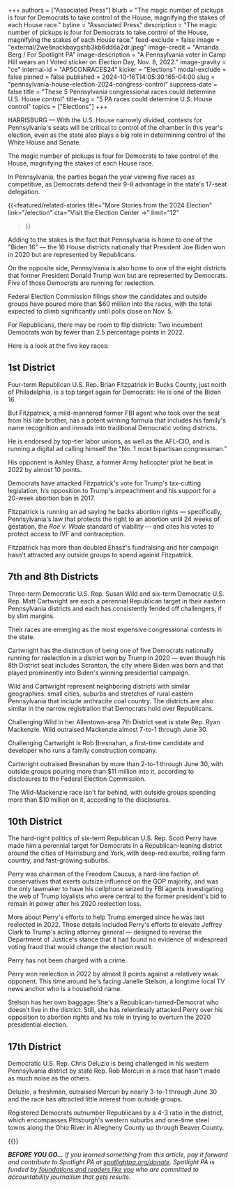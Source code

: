 +++
authors = ["Associated Press"]
blurb = "The magic number of pickups is four for Democrats to take control of the House, magnifying the stakes of each House race."
byline = "Associated Press"
description = "The magic number of pickups is four for Democrats to take control of the House, magnifying the stakes of each House race."
feed-exclude = false
image = "external/2we6nackbaygshb3kb6dd6a2dr.jpeg"
image-credit = "Amanda Berg / For Spotlight PA"
image-description = "A Pennsylvania voter in Camp Hill wears an I Voted sticker on Election Day, Nov. 8, 2022."
image-gravity = "ce"
internal-id = "AP5CONRACES24"
kicker = "Elections"
modal-exclude = false
pinned = false
published = 2024-10-16T14:05:30.165-04:00
slug = "pennsylvania-house-election-2024-congress-control"
suppress-date = false
title = "These 5 Pennsylvania congressional races could determine U.S. House control"
title-tag = "5 PA races could determine U.S. House control"
topics = ["Elections"]
+++

HARRISBURG — With the U.S. House narrowly divided, contests for Pennsylvania&#39;s seats will be critical to control of the chamber in this year&#39;s election, even as the state also plays a big role in determining control of the White House and Senate.

The magic number of pickups is four for Democrats to take control of the House, magnifying the stakes of each House race.

In Pennsylvania, the parties began the year viewing five races as competitive, as Democrats defend their 9-8 advantage in the state&#39;s 17-seat delegation.

{{<featured/related-stories 
  title="More Stories from the 2024 Election" 
  link="/election"
  cta="Visit the Election Center →"
  limit="12"
>}}

Adding to the stakes is the fact that Pennsylvania is home to one of the &#34;Biden 16&#34; — the 16 House districts nationally that President Joe Biden won in 2020 but are represented by Republicans.

On the opposite side, Pennsylvania is also home to one of the eight districts that former President Donald Trump won but are represented by Democrats. Five of those Democrats are running for reelection.

Federal Election Commission filings show the candidates and outside groups have poured more than $60 million into the races, with the total expected to climb significantly until polls close on Nov. 5.

For Republicans, there may be room to flip districts: Two incumbent Democrats won by fewer than 2.5 percentage points in 2022.

Here is a look at the five key races:

## 1st District

Four-term Republican U.S. Rep. Brian Fitzpatrick in Bucks County, just north of Philadelphia, is a top target again for Democrats: He is one of the Biden 16.

But Fitzpatrick, a mild-mannered former FBI agent who took over the seat from his late brother, has a potent winning formula that includes his family&#39;s name recognition and inroads into traditional Democratic voting districts.

He is endorsed by top-tier labor unions, as well as the AFL-CIO, and is running a digital ad calling himself the &#34;No. 1 most bipartisan congressman.&#34;

His opponent is Ashley Ehasz, a former Army helicopter pilot he beat in 2022 by almost 10 points.

Democrats have attacked Fitzpatrick&#39;s vote for Trump&#39;s tax-cutting legislation, his opposition to Trump&#39;s impeachment and his support for a 20-week abortion ban in 2017.

Fitzpatrick is running an ad saying he backs abortion rights — specifically, Pennsylvania&#39;s law that protects the right to an abortion until 24 weeks of gestation, the <em>Roe v. Wade</em> standard of viability — and cites his votes to protect access to IVF and contraception.

Fitzpatrick has more than doubled Ehasz&#39;s fundraising and her campaign hasn&#39;t attracted any outside groups to spend against Fitzpatrick.

## 7th and 8th Districts

Three-term Democratic U.S. Rep. Susan Wild and six-term Democratic U.S. Rep. Matt Cartwright are each a perennial Republican target in their eastern Pennsylvania districts and each has consistently fended off challengers, if by slim margins.

Their races are emerging as the most expensive congressional contests in the state.

Cartwright has the distinction of being one of five Democrats nationally running for reelection in a district won by Trump in 2020 — even though his 8th District seat includes Scranton, the city where Biden was born and that played prominently into Biden&#39;s winning presidential campaign.

Wild and Cartwright represent neighboring districts with similar geographies: small cities, suburbs and stretches of rural eastern Pennsylvania that include anthracite coal country. The districts are also similar in the narrow registration that Democrats hold over Republicans.

Challenging Wild in her Allentown-area 7th District seat is state Rep. Ryan Mackenzie. Wild outraised Mackenzie almost 7-to-1 through June 30.

Challenging Cartwright is Rob Bresnahan, a first-time candidate and developer who runs a family construction company.

Cartwright outraised Bresnahan by more than 2-to-1 through June 30, with outside groups pouring more than $11 million into it, according to disclosures to the Federal Election Commission.

The Wild-Mackenzie race isn&#39;t far behind, with outside groups spending more than $10 million on it, according to the disclosures.

## 10th District

The hard-right politics of six-term Republican U.S. Rep. Scott Perry have made him a perennial target for Democrats in a Republican-leaning district around the cities of Harrisburg and York, with deep-red exurbs, rolling farm country, and fast-growing suburbs.

Perry was chairman of the Freedom Caucus, a hard-line faction of conservatives that exerts outsize influence on the GOP majority, and was the only lawmaker to have his cellphone seized by FBI agents investigating the web of Trump loyalists who were central to the former president&#39;s bid to remain in power after his 2020 reelection loss.

More about Perry&#39;s efforts to help Trump emerged since he was last reelected in 2022. Those details included Perry&#39;s efforts to elevate Jeffrey Clark to Trump&#39;s acting attorney general — designed to reverse the Department of Justice&#39;s stance that it had found no evidence of widespread voting fraud that would change the election result.

Perry has not been charged with a crime.

Perry won reelection in 2022 by almost 8 points against a relatively weak opponent. This time around he&#39;s facing Janelle Stelson, a longtime local TV news anchor who is a household name.

Stelson has her own baggage: She&#39;s a Republican-turned-Democrat who doesn&#39;t live in the district. Still, she has relentlessly attacked Perry over his opposition to abortion rights and his role in trying to overturn the 2020 presidential election.

## 17th District

Democratic U.S. Rep. Chris Deluzio is being challenged in his western Pennsylvania district by state Rep. Rob Mercuri in a race that hasn&#39;t made as much noise as the others.

Deluzio, a freshman, outraised Mercuri by nearly 3-to-1 through June 30 and the race has attracted little interest from outside groups.

Registered Democrats outnumber Republicans by a 4-3 ratio in the district, which encompasses Pittsburgh&#39;s western suburbs and one-time steel towns along the Ohio River in Allegheny County up through Beaver County.

{{<dewey-assistant>}}

<strong><em>BEFORE YOU GO…</em></strong><em> If you learned something from this article, pay it forward and contribute to Spotlight PA at </em><a href="https://www.spotlightpa.org/donate"><em>spotlightpa.org/donate</em></a><em>. Spotlight PA is funded by</em><a href="https://www.spotlightpa.org/support"><em> foundations and readers like you</em></a><em> who are committed to accountability journalism that gets results.</em>

